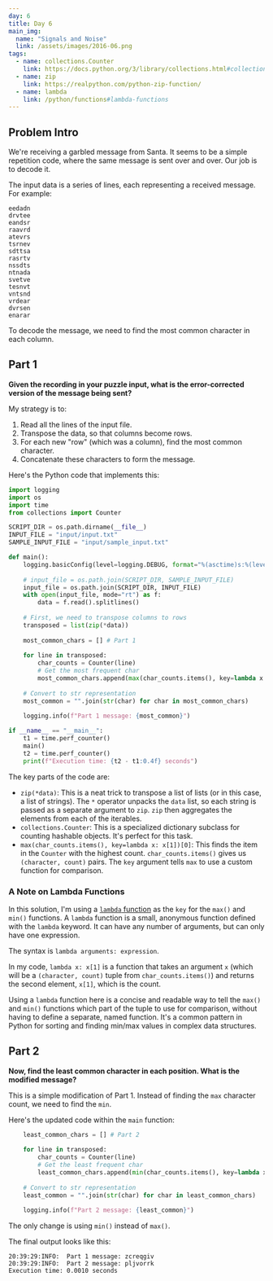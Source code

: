 ```yaml
---
day: 6
title: Day 6
main_img:
  name: "Signals and Noise"
  link: /assets/images/2016-06.png
tags:
  - name: collections.Counter
    link: https://docs.python.org/3/library/collections.html#collections.Counter
  - name: zip
    link: https://realpython.com/python-zip-function/
  - name: lambda
    link: /python/functions#lambda-functions
---
```

## Problem Intro

We're receiving a garbled message from Santa. It seems to be a simple repetition code, where the same message is sent over and over. Our job is to decode it.

The input data is a series of lines, each representing a received message. For example:

```text
eedadn
drvtee
eandsr
raavrd
atevrs
tsrnev
sdttsa
rasrtv
nssdts
ntnada
svetve
tesnvt
vntsnd
vrdear
dvrsen
enarar
```

To decode the message, we need to find the most common character in each column.

## Part 1

**Given the recording in your puzzle input, what is the error-corrected version of the message being sent?**

My strategy is to:
1.  Read all the lines of the input file.
2.  Transpose the data, so that columns become rows.
3.  For each new "row" (which was a column), find the most common character.
4.  Concatenate these characters to form the message.

Here's the Python code that implements this:

```python
import logging
import os
import time
from collections import Counter

SCRIPT_DIR = os.path.dirname(__file__) 
INPUT_FILE = "input/input.txt"
SAMPLE_INPUT_FILE = "input/sample_input.txt"

def main():
    logging.basicConfig(level=logging.DEBUG, format="%(asctime)s:%(levelname)s:	%(message)s")
        
    # input_file = os.path.join(SCRIPT_DIR, SAMPLE_INPUT_FILE)
    input_file = os.path.join(SCRIPT_DIR, INPUT_FILE)
    with open(input_file, mode="rt") as f:
        data = f.read().splitlines()
        
    # First, we need to transpose columns to rows
    transposed = list(zip(*data))
    
    most_common_chars = [] # Part 1
        
    for line in transposed:
        char_counts = Counter(line)
        # Get the most frequent char
        most_common_chars.append(max(char_counts.items(), key=lambda x: x[1])[0])
    
    # Convert to str representation
    most_common = "".join(str(char) for char in most_common_chars)
    
    logging.info(f"Part 1 message: {most_common}")

if __name__ == "__main__":
    t1 = time.perf_counter()
    main()
    t2 = time.perf_counter()
    print(f"Execution time: {t2 - t1:0.4f} seconds")
```

The key parts of the code are:

-   `zip(*data)`: This is a neat trick to transpose a list of lists (or in this case, a list of strings). The `*` operator unpacks the `data` list, so each string is passed as a separate argument to `zip`. `zip` then aggregates the elements from each of the iterables.
-   `collections.Counter`: This is a specialized dictionary subclass for counting hashable objects. It's perfect for this task.
-   `max(char_counts.items(), key=lambda x: x[1])[0]`: This finds the item in the `Counter` with the highest count. `char_counts.items()` gives us `(character, count)` pairs. The `key` argument tells `max` to use a custom function for comparison.

### A Note on Lambda Functions

In this solution, I'm using a [`lambda` function](/python/functions#lambda-functions) as the `key` for the `max()` and `min()` functions. A `lambda` function is a small, anonymous function defined with the `lambda` keyword. It can have any number of arguments, but can only have one expression.

The syntax is `lambda arguments: expression`.

In my code, `lambda x: x[1]` is a function that takes an argument `x` (which will be a `(character, count)` tuple from `char_counts.items()`) and returns the second element, `x[1]`, which is the count.

Using a `lambda` function here is a concise and readable way to tell the `max()` and `min()` functions which part of the tuple to use for comparison, without having to define a separate, named function. It's a common pattern in Python for sorting and finding min/max values in complex data structures.

## Part 2

**Now, find the least common character in each position. What is the modified message?**

This is a simple modification of Part 1. Instead of finding the `max` character count, we need to find the `min`.

Here's the updated code within the `main` function:

```python
    least_common_chars = [] # Part 2
        
    for line in transposed:
        char_counts = Counter(line)
        # Get the least frequent char
        least_common_chars.append(min(char_counts.items(), key=lambda x: x[1])[0])
    
    # Convert to str representation
    least_common = "".join(str(char) for char in least_common_chars)
    
    logging.info(f"Part 2 message: {least_common}")
```

The only change is using `min()` instead of `max()`.

The final output looks like this:

```text
20:39:29:INFO:	Part 1 message: zcreqgiv
20:39:29:INFO:	Part 2 message: pljvorrk
Execution time: 0.0010 seconds
```
